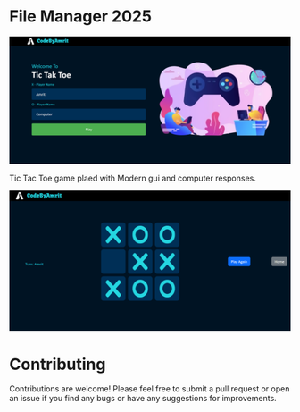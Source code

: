 # File Manager 2025

![Front Page](public/images/game.png "Home Page")

Tic Tac Toe game plaed with Modern gui and computer responses.

![Game Play](public/images/TicTacToe.png "Play Game")


# Contributing

Contributions are welcome! Please feel free to submit a pull request or open an issue if you find any bugs or have any suggestions for improvements.
